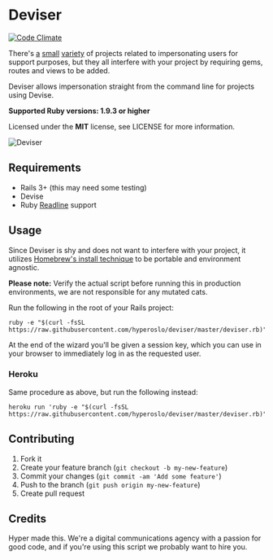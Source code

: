 # Deviser

[![Code Climate](https://img.shields.io/codeclimate/github/hyperoslo/deviser.svg?style=flat)](https://codeclimate.com/github/hyperoslo/deviser)

There's [a](https://github.com/rcook/user_impersonate2) [small](https://github.com/astrails/rails_admin_impersonate) [variety](https://github.com/ankane/pretender) of projects related to impersonating users for support
purposes, but they all interfere with your project by requiring gems, routes and
views to be added.

Deviser allows impersonation straight from the command line for projects using
Devise.

**Supported Ruby versions: 1.9.3 or higher**

Licensed under the **MIT** license, see LICENSE for more information.

![Deviser](https://user-images.githubusercontent.com/378235/27263697-1ba9bd94-546f-11e7-87e3-30fc77731a19.png)

## Requirements

- Rails 3+ (this may need some testing)
- Devise
- Ruby [Readline](http://www.ruby-doc.org/stdlib-1.9.3/libdoc/readline/rdoc/Readline.html) support


## Usage

Since Deviser is shy and does not want to interfere with your project, it utilizes
[Homebrew's install technique](http://brew.sh/#install) to be portable and environment agnostic.

**Please note:** Verify the actual script before running this in production
environments, we are not responsible for any mutated cats.

Run the following in the root of your Rails project:

    ruby -e "$(curl -fsSL https://raw.githubusercontent.com/hyperoslo/deviser/master/deviser.rb)"

At the end of the wizard you'll be given a session key, which you can use in your
browser to immediately log in as the requested user.


### Heroku

Same procedure as above, but run the following instead:

    heroku run 'ruby -e "$(curl -fsSL https://raw.githubusercontent.com/hyperoslo/deviser/master/deviser.rb)"'


## Contributing

1. Fork it
2. Create your feature branch (`git checkout -b my-new-feature`)
3. Commit your changes (`git commit -am 'Add some feature'`)
4. Push to the branch (`git push origin my-new-feature`)
5. Create pull request


## Credits

Hyper made this. We're a digital communications agency with a passion for good
code, and if you're using this script we probably want to hire you.
